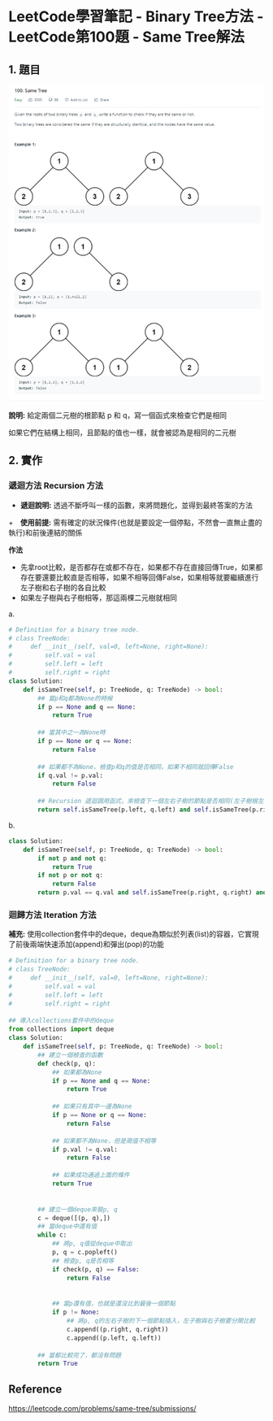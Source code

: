 # LeetCode學習筆記 - Binary Tree方法 - LeetCode第100題 - Same Tree解法



## 1. 題目



![image1](images\image1.PNG)





**說明:** 給定兩個二元樹的根節點 p 和 q，寫一個函式來檢查它們是相同

如果它們在結構上相同，且節點的值也一樣，就會被認為是相同的二元樹







## 2. 實作



### 遞迴方法 Recursion 方法

+ **遞迴說明:** 透過不斷呼叫一樣的函數，來將問題化，並得到最終答案的方法

+　**使用前提:** 需有確定的狀況條件(也就是要設定一個停點，不然會一直無止盡的執行)和前後連結的關係





**作法**

+ 先拿root比較，是否都存在或都不存在，如果都不存在直接回傳True，如果都存在要還要比較直是否相等，如果不相等回傳False，如果相等就要繼續進行左子樹和右子樹的各自比較
+ 如果左子樹與右子樹相等，那這兩棵二元樹就相同

a. 

```Python
# Definition for a binary tree node.
# class TreeNode:
#     def __init__(self, val=0, left=None, right=None):
#         self.val = val
#         self.left = left
#         self.right = right
class Solution:
    def isSameTree(self, p: TreeNode, q: TreeNode) -> bool:
        ## 當p和q都為None的時候
        if p == None and q == None:
            return True
        
        ## 當其中之一為None時
        if p == None or q == None:
            return False
        
        ## 如果都不為None，檢查p和q的值是否相同，如果不相同就回傳False
        if q.val != p.val:
            return False
        
        ## Recursion 遞迴調用函式，來檢查下一個左右子樹的節點是否相同(左子樹根左子樹比、右子樹跟右子樹比
        return self.isSameTree(p.left, q.left) and self.isSameTree(p.right, q.right)
```

b. 

```Python
class Solution:
    def isSameTree(self, p: TreeNode, q: TreeNode) -> bool:
        if not p and not q:
            return True
        if not p or not q:
            return False
        return p.val == q.val and self.isSameTree(p.right, q.right) and self.isSameTree(p.left, q.left)
```













### 迴歸方法 Iteration 方法



**補充:** 使用collection套件中的deque，deque為類似於列表(list)的容器，它實現了前後兩端快速添加(append)和彈出(pop)的功能



```Python
# Definition for a binary tree node.
# class TreeNode:
#     def __init__(self, val=0, left=None, right=None):
#         self.val = val
#         self.left = left
#         self.right = right

## 導入collections套件中的deque
from collections import deque
class Solution:
    def isSameTree(self, p: TreeNode, q: TreeNode) -> bool:
        ## 建立一個檢查的函數
        def check(p, q):
            ## 如果都為None
            if p == None and q == None:
                return True
            
            ## 如果只有其中一邊為None
            if p == None or q == None:
                return False
            
            ## 如果都不為None，但是兩值不相等
            if p.val != q.val:
                return False
            
            ## 如果成功通過上面的條件
            return True
        
        
        ## 建立一個deque來裝p, q
        c = deque([(p, q),])
        ## 當deque中還有值
        while c:
            ## 將p, q值從deque中取出
            p, q = c.popleft()
            ## 檢查p, q是否相等
            if check(p, q) == False:
                return False
            
            
            ## 當p還有值，也就是還沒比到最後一個節點
            if p != None:
                ## 將p, q的左右子樹的下一個節點插入，左子樹與右子樹要分開比較
                c.append((p.right, q.right))
                c.append((p.left, q.left))
                         
        ## 當都比較完了，都沒有問題
        return True 
```







## Reference

https://leetcode.com/problems/same-tree/submissions/










